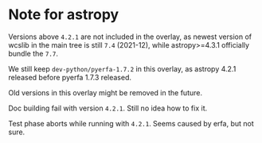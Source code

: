 # Note for astropy
<!-- I haven't updated the astropy package in this overlay to the newest version yet, as some dependencies in the official portage are not up-to-date. For now (2019-12-29), the newest version of following dependencies in the portage are:

cfitsio: 3.410; erfa: 1.4.0; wcslib: 5.16

While the bundled versions in astropy sources are listed in the table below, which might be the most suitable ones for each version of astropy.

Versions of astropy | cfitsio | erfa | wcslib | More information --
:------: | :----: | :----: | :----: | -----
4.0      | 3.470  | 1.7.0  | 6.4    | bundled wcslib > 6, so not included in this overlay yet
3.2.3    | 3.450  | 1.4.0  | 6.2    | similar with 4.0
3.1.2    | 3.450  | 1.4.0  | 5.19.1 | cfitsio and wcslib newer than portage
3.0.5    | 3.440  | 1.4.0  | 5.19   | similar with 3.1.2
2.0.16   | 3.440  | 1.4.0  | 5.16   | cfitsio newer than portage
2.0.14   | 3.440  | 1.4.0  | 5.16   | same as 2.0.16

Some of the dependencies in the portage are always older than the bundled ones, so I'm not sure if the builds in this overlay always work well. I just provide the versions that don't need quite new versions of the dependencies.(3.1.2 is the newest one here for now)

If you still want the newest version, try the ones in [this overlay](https://github.com/Universebenzene/benzene-testlay/), which are even less tested.a -->

<!--Update to newest version as the `cfitsio` and `wcslib` in official portage are up-to-date now, while `erfa` is still using the one in [sciense](https://wiki.gentoo.org/wiki/Project:Science) overlay.-->

Versions above `4.2.1` are not included in the overlay, as newest version of wcslib in the main tree is still `7.4` (2021-12), while astropy>=4.3.1 officially bundle the `7.7`.

We still keep `dev-python/pyerfa-1.7.2` in this overlay, as astropy 4.2.1 released before pyerfa 1.7.3 released.

Old versions in this overlay might be removed in the future.

Doc building fail with version `4.2.1`. Still no idea how to fix it.

Test phase aborts while running with `4.2.1`. Seems caused by erfa, but not sure.
